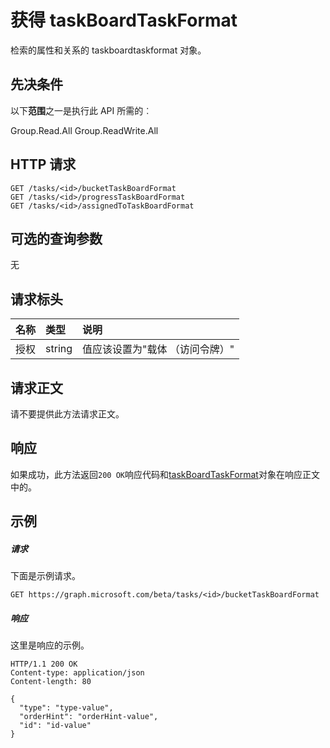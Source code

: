 # <a name="get-taskboardtaskformat"></a>获得 taskBoardTaskFormat

检索的属性和关系的 taskboardtaskformat 对象。
## <a name="prerequisites"></a>先决条件
以下**范围**之一是执行此 API 所需的︰
 
Group.Read.All Group.ReadWrite.All

## <a name="http-request"></a>HTTP 请求
<!-- { "blockType": "ignored" } -->
```http
GET /tasks/<id>/bucketTaskBoardFormat
GET /tasks/<id>/progressTaskBoardFormat
GET /tasks/<id>/assignedToTaskBoardFormat
```
## <a name="optional-query-parameters"></a>可选的查询参数
无

## <a name="request-headers"></a>请求标头
| 名称       | 类型 | 说明|
|:-----------|:------|:----------|
| 授权  | string  | 值应该设置为"载体 （访问令牌）" |

## <a name="request-body"></a>请求正文
请不要提供此方法请求正文。
## <a name="response"></a>响应
如果成功，此方法返回`200 OK`响应代码和[taskBoardTaskFormat](../resources/taskboardtaskformat.md)对象在响应正文中的。
## <a name="example"></a>示例
##### <a name="request"></a>请求
下面是示例请求。
<!-- {
  "blockType": "request",
  "name": "get_taskboardtaskformat"
}-->
```http
GET https://graph.microsoft.com/beta/tasks/<id>/bucketTaskBoardFormat
```
##### <a name="response"></a>响应
这里是响应的示例。 
<!-- {
  "blockType": "response",
  "truncated": true,
  "@odata.type": "microsoft.graph.taskboardtaskformat"
} -->
```http
HTTP/1.1 200 OK
Content-type: application/json
Content-length: 80

{
  "type": "type-value",
  "orderHint": "orderHint-value",
  "id": "id-value"
}
```

<!-- uuid: 8fcb5dbc-d5aa-4681-8e31-b001d5168d79
2015-10-25 14:57:30 UTC -->
<!-- {
  "type": "#page.annotation",
  "description": "Get taskBoardTaskFormat",
  "keywords": "",
  "section": "documentation",
  "tocPath": ""
}-->